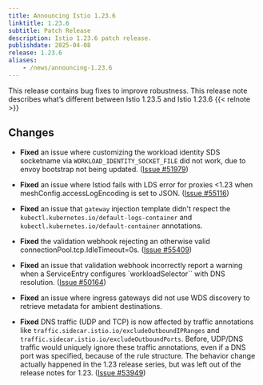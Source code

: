 ```yaml
---
title: Announcing Istio 1.23.6
linktitle: 1.23.6
subtitle: Patch Release
description: Istio 1.23.6 patch release.
publishdate: 2025-04-08
release: 1.23.6
aliases:
    - /news/announcing-1.23.6
---
```


This release contains bug fixes to improve robustness. This release note describes what’s different between Istio 1.23.5 and Istio 1.23.6
{{< relnote >}}

## Changes

- **Fixed** an issue where customizing the workload identity SDS socketname via `WORKLOAD_IDENTITY_SOCKET_FILE` did not work, due to envoy bootstrap not being updated.
  ([Issue #51979](https://github.com/istio/istio/issues/51979))

- **Fixed** an issue where Istiod fails with LDS error for proxies <1.23 when meshConfig.accessLogEncoding is set to JSON.
  ([Issue #55116](https://github.com/istio/istio/issues/55116))

- **Fixed** an issue that `gateway` injection template didn't respect the `kubectl.kubernetes.io/default-logs-container`
and `kubectl.kubernetes.io/default-container` annotations.

- **Fixed** the validation webhook rejecting an otherwise valid connectionPool.tcp.IdleTimeout=0s.
  ([Issue #55409](https://github.com/istio/istio/issues/55409))

- **Fixed** an issue that validation webhook incorrectly report a warning when a ServiceEntry configures `workloadSelector`` with DNS resolution.
  ([Issue #50164](https://github.com/istio/istio/issues/50164))

- **Fixed** an issue where ingress gateways did not use WDS discovery to retrieve metadata for ambient destinations.

- **Fixed** DNS traffic (UDP and TCP) is now affected by traffic annotations like `traffic.sidecar.istio.io/excludeOutboundIPRanges` and `traffic.sidecar.istio.io/excludeOutboundPorts`. Before, UDP/DNS traffic would uniquely ignore these traffic annotations, even if a DNS port was specified, because of the rule structure. The behavior change actually happened in the 1.23 release series, but was left out of the release notes for 1.23.
  ([Issue #53949](https://github.com/istio/istio/issues/53949))
